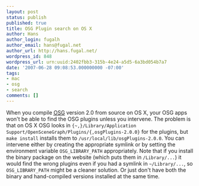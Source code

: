 ```yaml
---
layout: post
status: publish
published: true
title: OSG Plugin search on OS X
author: Hans
author_login: fugalh
author_email: hans@fugal.net
author_url: http://hans.fugal.net/
wordpress_id: 848
wordpress_url: urn:uuid:2402fbb3-315b-4e24-a5d5-6a3bd054b7a7
date: '2007-06-28 09:08:53.000000000 -07:00'
tags:
- mac
- osg
- search
comments: []
---
```

<p>When you compile <a href="http://openscenegraph.org"><acronym
title="OpenSceneGraph">OSG</acronym></a> version 2.0
from source on OS X, your OSG apps won't be able to find the OSG plugins unless
you intervene. The problem is that on OS X OSG looks in
<code>{~,}/Library/Application Support/OpenSceneGraph/Plugins/{,osgPlugins-2.0.0}</code>
for the plugins, but <code>make install</code> installs them to
<code>/usr/local/lib/osgPlugins-2.0.0</code>. You can intervene either by creating the
appropriate symlink or by setting the environment variable <code>OSG_LIBRARY_PATH</code>
appropriately. Note that if you install the binary package on the website
(which puts them in <code>/Library/...</code>) it would find the wrong plugins even if you
had a symlink in <code>~/Library/...</code>, so <code>OSG_LIBRARY_PATH</code> might be a cleaner
solution. Or just don't have both the binary and hand-compiled versions
installed at the same time.</p>
